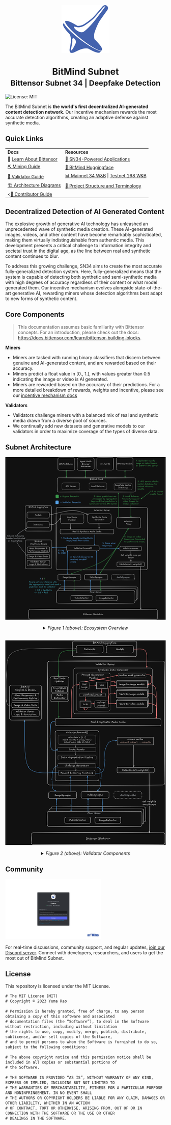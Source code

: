 <p align="center">
  <img src="static/Bitmind-Logo.png" alt="BitMind Logo" width="150"/>
</p>
<h1 align="center">BitMind Subnet<br><small>Bittensor Subnet 34 | Deepfake Detection</small></h1>

![License: MIT](https://img.shields.io/badge/License-MIT-yellow.svg)


The BitMind Subnet is **the world's first decentralized AI-generated content detection network**. Our incentive mechanism rewards the most accurate detection algorithms, creating an adaptive defense against synthetic media.

## Quick Links

<style>
  table#example-table td {
    border: none;
  }
</style>
<table id="example-table" width=75%>
  <tbody>
    <tr>
      <td><b>Docs</b></td>
      <td><b>Resources</b></td>
    </tr>
    <tr>
      <td>🧠 <a href="https://docs.bittensor.com/learn/bittensor-building-blocks">Learn About Bittensor</a>
      <td><a href="https://www.bitmind.ai/apps">🚀 SN34-Powered Applications</a></td>
    </tr>
    <tr>
      <td><a href="docs/Mining.md">⛏️ Mining Guide</a></td>
      <td><a href="https://huggingface.co/bitmind">🤗 BitMind Huggingface</a></td>
    </tr>
    <tr>
      <td><a href="docs/Validating.md">🔧 Validator Guide</a></td>
      <td><a href="https://wandb.ai/bitmindai/bitmind-subnet">📊 Mainnet 34 W&B</a> | <a href="https://wandb.ai/bitmindai/bitmind">Testnet 168 W&B</a></td>
    </tr>
    <tr>
      <td><a href="#Subnet-Architecture">🏗️ Architecture Diagrams</a></td>
      <td><a href="docs/Glossary.md">📖 Project Structure and Terminology</a></td>
    </tr>
    <tr>
      <td><<a href="docs/Contributor_Guide.md">🤝 Contributor Guide</a></td>
      <td></td>
    </tr>
  </tbody>
</table>











</td>
</tr>
</table>


## Decentralized Detection of AI Generated Content
The explosive growth of generative AI technology has unleashed an unprecedented wave of synthetic media creation. These AI-generated images, videos, and other content have become remarkably sophisticated, making them virtually indistinguishable from authentic media. This development presents a critical challenge to information integrity and societal trust in the digital age, as the line between real and synthetic content continues to blur.

To address this growing challenge, SN34 aims to create the most accurate fully-generalized detection system. Here, fully-generalized means that the system is capable of detecting both synthetic and semi-synthetic media with high degrees of accuracy regardless of their content or what model generated them. Our incentive mechanism evolves alongside state-of-the-art generative AI, rewarding miners whose detection algorithms best adapt to new forms of synthetic content.


## Core Components

> This documentation assumes basic familiarity with Bittensor concepts. For an introduction, please check out the docs: https://docs.bittensor.com/learn/bittensor-building-blocks. 

**Miners** 
- Miners are tasked with running binary classifiers that discern between genuine and AI-generated content, and are rewarded based on their accuracy. 
- Miners predict a float value in [0., 1.], with values greater than 0.5 indicating the image or video is AI generated. 
- Miners are rewarded based on the accuracy of their predictions. For a more detailed breakdown of rewards, weights and incentive, please see our [incentive mechanism docs](docs/Incentive.md)


**Validators** 
- Validators challenge miners with a balanced mix of real and synthetic media drawn from a diverse pool of sources.
- We continually add new datasets and generative models to our validators in order to maximize coverage of the types of diverse data.


## Subnet Architecture


![Subnet Architecture](static/Subnet-Arch.png)

<details>
<summary align=center><i>Figure 1 (above): Ecosystem Overview</i></summary>
<br>

> This diagram provides an overview of the validator neuron, miner neuron, and other components external to the subnet.

- The green arrows show how applications interact with the subnet to provide AI-generated image and video detection functionality.
- The blue arrows show how validators generate synthetic data, challenge miners and score their responses.

</details>

<br>


![Subnet Architecture](static/Vali-Arch.png)

<details>
<summary align=center><i>Figure 2 (above): Validator Components</i></summary>
<br>

> This diagram presents the same architecture as figure 1, but with organic traffic ommitted and with a more detailed look at scored challenges and the associated validator neuron components.


**Challenge Generation and Scoring (Blue Arrows)**

For each challenge, the validator performs the following steps:
1. Randomly samples a real or synthetic image/video from the cache
2. Applies random augmentations to the sampled media
3. Distributes the augmented data to 50 randomly selected miners for classification
4. Updates its score vector based on each miner's historical performance and computed rewards for the current challenge
5. Logs comprehensive challenge results to [Weights and Biases](https://wandb.ai/bitmindai/bitmind-subnet), including the generated media, original prompt, miner responses and rewards, and other challenge metadata

**Synthetic Data Generation (Pink Arrows)**:

The synthetic data generator coordinates a VLM and LLM to generate prompts for our suite of text-to-image, image-to-image, and text-to-video models. Each image or video is written to the cache along with the prompt, generation parameters, and other metadata.

**Dataset Downloads (Green Arrows)**:

The real data fetcher performs partial dataset downloads, fetching random compressed chunks of datasets from HuggingFace and unpacking random portions of these chunks into the cache along with their metadata. Partial downloads avoid requiring TBs of space for large video datasets like OpenVid1M.

</details>



## Community

<p align="left">
  <a href="https://discord.gg/kKQR98CrUn">
    <img src="static/Join-BitMind-Discord.png" alt="Join us on Discord" width="60%">
  </a>
</p>

For real-time discussions, community support, and regular updates, <a href="https://discord.gg/kKQR98CrUn">join our Discord server</a>. Connect with developers, researchers, and users to get the most out of BitMind Subnet.

## License
This repository is licensed under the MIT License.
```text
# The MIT License (MIT)
# Copyright © 2023 Yuma Rao

# Permission is hereby granted, free of charge, to any person obtaining a copy of this software and associated
# documentation files (the “Software”), to deal in the Software without restriction, including without limitation
# the rights to use, copy, modify, merge, publish, distribute, sublicense, and/or sell copies of the Software,
# and to permit persons to whom the Software is furnished to do so, subject to the following conditions:

# The above copyright notice and this permission notice shall be included in all copies or substantial portions of
# the Software.

# THE SOFTWARE IS PROVIDED “AS IS”, WITHOUT WARRANTY OF ANY KIND, EXPRESS OR IMPLIED, INCLUDING BUT NOT LIMITED TO
# THE WARRANTIES OF MERCHANTABILITY, FITNESS FOR A PARTICULAR PURPOSE AND NONINFRINGEMENT. IN NO EVENT SHALL
# THE AUTHORS OR COPYRIGHT HOLDERS BE LIABLE FOR ANY CLAIM, DAMAGES OR OTHER LIABILITY, WHETHER IN AN ACTION
# OF CONTRACT, TORT OR OTHERWISE, ARISING FROM, OUT OF OR IN CONNECTION WITH THE SOFTWARE OR THE USE OR OTHER
# DEALINGS IN THE SOFTWARE.
```
